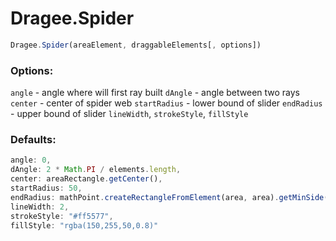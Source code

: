# Dragee.Spider

```javascript
Dragee.Spider(areaElement, draggableElements[, options])
```

### Options:

`angle` - angle where will first ray built
`dAngle` - angle between two rays
`center` - center of spider web
`startRadius` - lower bound of slider
`endRadius` - upper bound of slider
`lineWidth`, `strokeStyle`, `fillStyle`


### Defaults:

```javascript
angle: 0,
dAngle: 2 * Math.PI / elements.length,
center: areaRectangle.getCenter(),
startRadius: 50,
endRadius: mathPoint.createRectangleFromElement(area, area).getMinSide() / 2,
lineWidth: 2,
strokeStyle: "#ff5577",
fillStyle: "rgba(150,255,50,0.8)"
```
